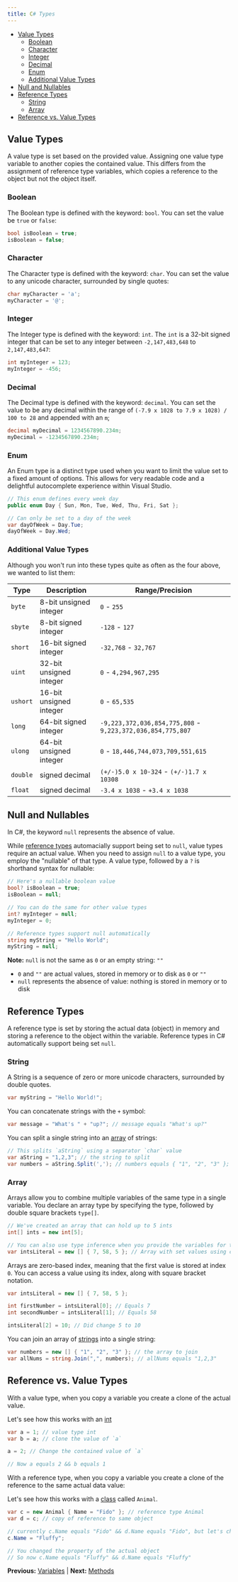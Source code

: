 ```yaml
---
title: C# Types
---
```


* [Value Types](#value-types)
  * [Boolean](#boolean)
  * [Character](#character)
  * [Integer](#integer)
  * [Decimal](#decimal)
  * [Enum](#enum)
  * [Additional Value Types](#additional-value-types)
* [Null and Nullables](#null-and-nullables)
* [Reference Types](#reference-types)
  * [String](#string)
  * [Array](#array)
* [Reference vs. Value Types](#reference-vs-value-types)

## Value Types

A value type is set based on the provided value. Assigning one value type variable to another copies the contained value. This differs from the assignment of reference type variables, which copies a reference to the object but not the object itself.

### Boolean

The Boolean type is defined with the keyword: `bool`. You can set the value be `true` or `false`:

```csharp
bool isBoolean = true;
isBoolean = false;
```

### Character

The Character type is defined with the keyword: `char`. You can set the value to any unicode character, surrounded by single quotes:

```csharp
char myCharacter = 'a';
myCharacter = '@';
```

### Integer

The Integer type is defined with the keyword: `int`. The `int` is a 32-bit signed integer that can be set to any integer between `-2,147,483,648` to `2,147,483,647`:

```csharp
int myInteger = 123;
myInteger = -456;
```

### Decimal

The Decimal type is defined with the keyword: `decimal`. You can set the value to be any decimal within the range of `(-7.9 x 1028 to 7.9 x 1028) / 100 to 28` and appended with an `m`;

```csharp
decimal myDecimal = 1234567890.234m;
myDecimal = -1234567890.234m;
```

### Enum

An Enum type is a distinct type used when you want to limit the value set to a fixed amount of options. This allows for very readable code and a delightful autocomplete experience within Visual Studio.

```csharp
// This enum defines every week day
public enum Day { Sun, Mon, Tue, Wed, Thu, Fri, Sat };

// Can only be set to a day of the week
var dayOfWeek = Day.Tue;
dayOfWeek = Day.Wed;
```

### Additional Value Types

Although you won't run into these types quite as often as the four above, we wanted to list them:

| Type     | Description             | Range/Precision                                            |
| -------- | ----------------------- | ---------------------------------------------------------- |
| `byte`   | 8-bit unsigned integer  | `0` - `255`                                                |
| `sbyte`  | 8-bit signed integer    | `-128` - `127`                                             |
| `short`  | 16-bit signed integer   | `-32,768` - `32,767`                                       |
| `uint`   | 32-bit unsigned integer | `0` - `4,294,967,295`                                      |
| `ushort` | 16-bit unsigned integer | `0` - `65,535`                                             |
| `long`   | 64-bit signed integer   | `-9,223,372,036,854,775,808` - `9,223,372,036,854,775,807` |
| `ulong`  | 64-bit unsigned integer | `0` - `18,446,744,073,709,551,615`                         |
| `double` | signed decimal          | `(+/-)5.0 x 10-324` - `(+/-)1.7 x 10308`                   |
| `float`  | signed decimal          | `-3.4 x 1038` - `+3.4 x 1038`                              |

## Null and Nullables

In C#, the keyword `null` represents the absence of value.

While [reference types](#reference-types) automacially support being set to `null`, value types require an actual value. When you need to assign `null` to a value type, you employ the "nullable" of that type. A value type, followed by a `?` is shorthand syntax for nullable:

```csharp
// Here's a nullable boolean value
bool? isBoolean = true;
isBoolean = null;

// You can do the same for other value types
int? myInteger = null;
myInteger = 0;

// Reference types support null automatically
string myString = "Hello World";
myString = null;
```

**Note:** `null` is not the same as `0` or an empty string: `""`

* `0` and `""` are actual values, stored in memory or to disk as `0` or `""`
* `null` represents the absence of value: nothing is stored in memory or to disk

## Reference Types

A reference type is set by storing the actual data (object) in memory and storing a reference to the object within the variable. Reference types in C# automatically support being set `null`.

### String

A String is a sequence of zero or more unicode characters, surrounded by double quotes.

```csharp
var myString = "Hello World!";
```

You can concatenate strings with the `+` symbol:

```csharp
var message = "What's " + "up?"; // message equals "What's up?"
```

You can split a single string into an [array](#array) of strings:

```csharp
// This splits `aString` using a separator `char` value
var aString = "1,2,3"; // the string to split
var numbers = aString.Split(','); // numbers equals { "1", "2", "3" };
```

### Array

Arrays allow you to combine multiple variables of the same type in a single variable. You declare an array type by specifying the type, followed by double square brackets `type[]`.

```csharp
// We've created an array that can hold up to 5 ints
int[] ints = new int[5];

// You can also use type inference when you provide the variables for the array to contain
var intsLiteral = new [] { 7, 58, 5 }; // Array with set values using curly bracket notation
```

Arrays are zero-based index, meaning that the first value is stored at index `0`. You can access a value using its index, along with square bracket notation.

```csharp
var intsLiteral = new [] { 7, 58, 5 };

int firstNumber = intsLiteral[0]; // Equals 7
int secondNumber = intsLiteral[1]; // Equals 58

intsLiteral[2] = 10; // Did change 5 to 10
```

You can join an array of [strings](#strings) into a single string:

```csharp
var numbers = new [] { "1", "2", "3" }; // the array to join
var allNums = string.Join(",", numbers); // allNums equals "1,2,3"
```

## Reference vs. Value Types

With a value type, when you copy a variable you create a clone of the actual value.

Let's see how this works with an [int](#integer)

```csharp
var a = 1; // value type int
var b = a; // clone the value of `a`

a = 2; // Change the contained value of `a`

// Now a equals 2 && b equals 1
```

With a reference type, when you copy a variable you create a clone of the reference to the same actual data value:

Let's see how this works with a [class](classes.markdown#classes) called `Animal`.

```csharp
var c = new Animal { Name = "Fido" }; // reference type Animal
var d = c; // copy of reference to same object

// currently c.Name equals "Fido" && d.Name equals "Fido", but let's change that:
c.Name = "Fluffy";

// You changed the property of the actual object
// So now c.Name equals "Fluffy" && d.Name equals "Fluffy"
```

**Previous:** [Variables](variables.markdown) |
**Next:** [Methods](methods.markdown)
